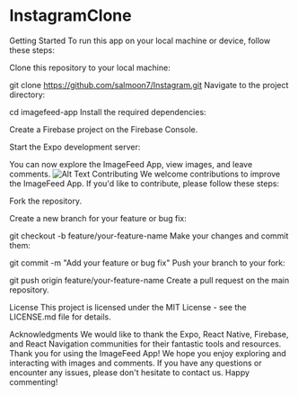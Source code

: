 # InstagramClone
Getting Started
To run this app on your local machine or device, follow these steps:

Clone this repository to your local machine:

git clone https://github.com/salmoon7/Instagram.git
Navigate to the project directory:

cd imagefeed-app
Install the required dependencies:



Create a Firebase project on the Firebase Console.

Start the Expo development server:


You can now explore the ImageFeed App, view images, and leave comments.
![Alt Text](https://github.com/salmoon7/InstagramClone/issues/2#issue-1932120411)
Contributing
We welcome contributions to improve the ImageFeed App. If you'd like to contribute, please follow these steps:

Fork the repository.

Create a new branch for your feature or bug fix:

git checkout -b feature/your-feature-name
Make your changes and commit them:


git commit -m "Add your feature or bug fix"
Push your branch to your fork:


git push origin feature/your-feature-name
Create a pull request on the main repository.

License
This project is licensed under the MIT License - see the LICENSE.md file for details.

Acknowledgments
We would like to thank the Expo, React Native, Firebase, and React Navigation communities for their fantastic tools and resources.
Thank you for using the ImageFeed App! We hope you enjoy exploring and interacting with images and comments. If you have any questions or encounter any issues, please don't hesitate to contact us. Happy commenting!
